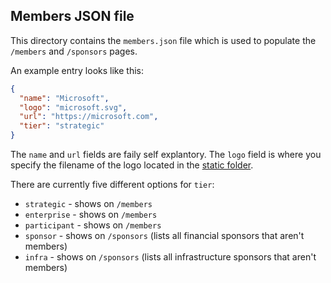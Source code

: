 ## Members JSON file

This directory contains the `members.json` file which is used to populate the `/members` and `/sponsors` pages.

An example entry looks like this:

```json
{
  "name": "Microsoft",
  "logo": "microsoft.svg",
  "url": "https://microsoft.com",
  "tier": "strategic"
}
```

The `name` and `url` fields are faily self explantory. The `logo` field is where you specify the filename of the logo located in the [static folder](../../static).

There are currently five different options for `tier`:

- `strategic` - shows on `/members`
- `enterprise` - shows on `/members`
- `participant` - shows on `/members`
- `sponsor` - shows on `/sponsors` (lists all financial sponsors that aren't members)
- `infra` - shows on `/sponsors` (lists all infrastructure sponsors that aren't members)
